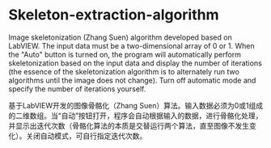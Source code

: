 # Skeleton-extraction-algorithm
Image skeletonization (Zhang Suen) algorithm developed based on LabVIEW. The input data must be a two-dimensional array of 0 or 1. When the "Auto" button is turned on, the program will automatically perform skeletonization based on the input data and display the number of iterations (the essence of the skeletonization algorithm is to alternately run two algorithms until the image does not change). Turn off automatic mode and specify the number of iterations yourself.

基于LabVIEW开发的图像骨骼化（Zhang Suen）算法。输入数据必须为0或1组成的二维数组。当“自动”按钮打开，程序会自动根据输入的数据，进行骨骼化处理，并显示出迭代次数（骨骼化算法的本质是交替运行两个算法，直至图像不发生变化）。关闭自动模式，可自行指定迭代次数。
